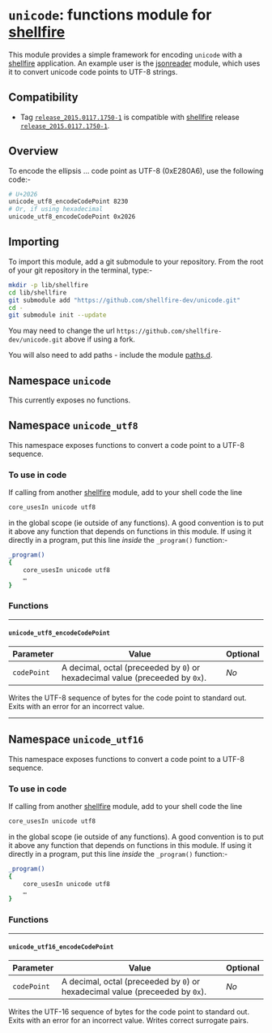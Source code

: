 # `unicode`: functions module for [shellfire]

This module provides a simple framework for encoding `unicode` with a [shellfire] application. An example user is the [jsonreader] module, which uses it to convert unicode code points to UTF-8 strings.

## Compatibility

* Tag [`release_2015.0117.1750-1`](https://github.com/shellfire-dev/unicode/releases/tag/release_2015.0117.1750-1) is compatible with [shellfire] release [`release_2015.0117.1750-1`](https://github.com/shellfire-dev/shellfire/releases/tag/release_2015.0117.1750-1).

## Overview

To encode the ellipsis … code point as UTF-8 (0xE280A6), use the following code:-

```bash
# U+2026
unicode_utf8_encodeCodePoint 8230
# Or, if using hexadecimal
unicode_utf8_encodeCodePoint 0x2026
```

## Importing

To import this module, add a git submodule to your repository. From the root of your git repository in the terminal, type:-
```bash
mkdir -p lib/shellfire
cd lib/shellfire
git submodule add "https://github.com/shellfire-dev/unicode.git"
cd -
git submodule init --update
```

You may need to change the url `https://github.com/shellfire-dev/unicode.git` above if using a fork.

You will also need to add paths - include the module [paths.d].

## Namespace `unicode`

This currently exposes no functions.


## Namespace `unicode_utf8`

This namespace exposes functions to convert a code point to a UTF-8 sequence.

### To use in code

If calling from another [shellfire] module, add to your shell code the line
```bash
core_usesIn unicode utf8
```
in the global scope (ie outside of any functions). A good convention is to put it above any function that depends on functions in this module. If using it directly in a program, put this line _inside_ the `_program()` function:-

```bash
_program()
{
	core_usesIn unicode utf8
	…
}
```

### Functions

***
#### `unicode_utf8_encodeCodePoint`

|Parameter|Value|Optional|
|---------|-----|--------|
|`codePoint`|A decimal, octal (preceeded by `0`) or hexadecimal value (preceeded by `0x`).|_No_|

Writes the UTF-8 sequence of bytes for the code point to standard out. Exits with an error for an incorrect value.

***
## Namespace `unicode_utf16`

This namespace exposes functions to convert a code point to a UTF-8 sequence.

### To use in code

If calling from another [shellfire] module, add to your shell code the line
```bash
core_usesIn unicode utf8
```
in the global scope (ie outside of any functions). A good convention is to put it above any function that depends on functions in this module. If using it directly in a program, put this line _inside_ the `_program()` function:-

```bash
_program()
{
	core_usesIn unicode utf8
	…
}
```

### Functions

***
#### `unicode_utf16_encodeCodePoint`

|Parameter|Value|Optional|
|---------|-----|--------|
|`codePoint`|A decimal, octal (preceeded by `0`) or hexadecimal value (preceeded by `0x`).|_No_|

Writes the UTF-16 sequence of bytes for the code point to standard out. Exits with an error for an incorrect value. Writes correct surrogate pairs.


[swaddle]: https://github.com/raphaelcohn/swaddle "Swaddle homepage"
[shellfire]: https://github.com/shellfire-dev "shellfire homepage"
[core]: https://github.com/shellfire-dev/core "shellfire core module homepage"
[paths.d]: https://github.com/shellfire-dev/paths.d "paths.d shellfire module homepage"
[github api]: https://github.com/shellfire-dev/github "github shellfire module homepage"
[jsonwriter]: https://github.com/shellfire-dev/jsonwriter "jsonwriter shellfire module homepage"
[jsonreader]: https://github.com/shellfire-dev/jsonreader "jsonreader shellfire module homepage"
[urlencode]: https://github.com/shellfire-dev/urlencode "urlencode shellfire module homepage"
[unicode]: https://github.com/shellfire-dev/unicode "unicode shellfire module homepage"
[version]: https://github.com/shellfire-dev/version "version shellfire module homepage"
